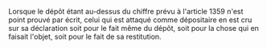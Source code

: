 Lorsque le dépôt étant au-dessus du chiffre prévu à l'article 1359 n'est point prouvé par écrit, celui qui est attaqué comme dépositaire en est cru sur sa déclaration soit pour le fait même du dépôt, soit pour la chose qui en faisait l'objet, soit pour le fait de sa restitution.
